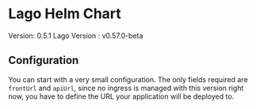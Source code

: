# Lago Helm Chart

Version: 0.5.1
Lago Version : v0.57.0-beta

## Configuration

You can start with a very small configuration.
The only fields required are `frontUrl` and `apiUrl`, since no ingress is managed with this version right now, you have to define the URL your application will be deployed to.
